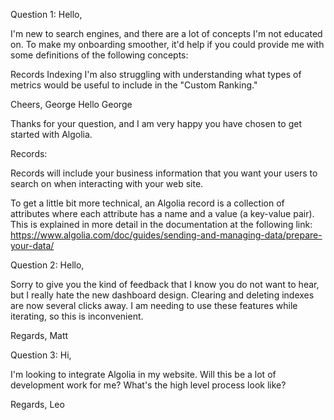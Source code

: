 <quote>Question 1: Hello,

I'm new to search engines, and there are a lot of concepts I'm not educated on. To make my onboarding smoother, it'd help if you could provide me with some definitions of the following concepts:

Records
Indexing
I'm also struggling with understanding what types of metrics would be useful to include in the "Custom Ranking."

Cheers, George
</quote>
Hello George

Thanks for your question, and I am very happy you have chosen to get started with Algolia.

Records:

Records will include your business information that you want your users to search on when interacting with your web site.

To get a little bit more technical, an Algolia record is a collection of attributes where each attribute has a name and a value (a key-value pair). This is explained in more detail in the documentation at the following link:
https://www.algolia.com/doc/guides/sending-and-managing-data/prepare-your-data/
  
Question 2: Hello,

Sorry to give you the kind of feedback that I know you do not want to hear, but I really hate the new dashboard design. Clearing and deleting indexes are now several clicks away. I am needing to use these features while iterating, so this is inconvenient.

Regards, Matt

Question 3: Hi,

I'm looking to integrate Algolia in my website. Will this be a lot of development work for me? What's the high level process look like?

Regards, Leo
